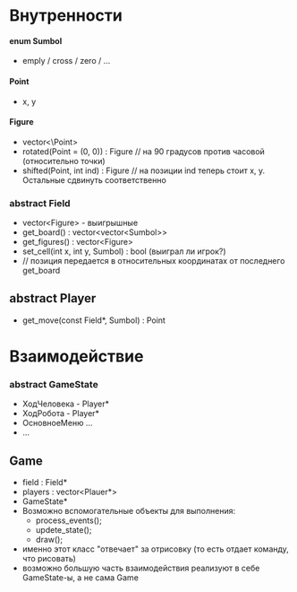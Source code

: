 # Внутренности

#### enum Sumbol 
- emply / cross / zero / ...

#### Point
- x, y

#### Figure
- vector<\Point>
- rotated(Point = (0, 0)) : Figure // на 90 градусов против часовой (относительно точки)
- shifted(Point, int ind) : Figure // на позиции ind теперь стоит x, y. Остальные сдвинуть соответственно

### abstract Field
- vector\<Figure> - выигрышные
- get_board() : vector\<vector\<Sumbol>>
- get_figures() : vector\<Figure>
- set_cell(int x, int y, Sumbol) : bool (выиграл ли игрок?)
- // позиция передается в относительных координатах от последнего get_board

## abstract Player
- get_move(const Field\*, Sumbol) : Point



# Взаимодействие

### abstract GameState
- ХодЧеловека - Player\*
- ХодРобота - Player\*
- ОсновноеМеню ...
- ...

## Game
- field : Field\*
- players : vector\<Plauer\*> 
- GameState\*
- Возможно вспомогательные объекты для выполнения:
	- process_events();
	- updete_state();
	- draw();
- именно этот класс "отвечает" за отрисовку (то есть отдает команду, что рисовать)
- возможно большую часть взаимодействия реализуют в себе GameState-ы, а не сама Game
